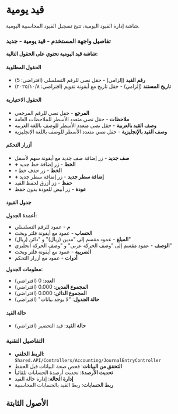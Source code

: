 # قيد يومية
شاشة إدارة القيود اليومية، تتيح تسجيل القيود المحاسبية اليومية.

### تفاصيل واجهة المستخدم - قيد يومية - جديد
**شاشة قيد اليومية تحتوي على الحقول التالية:**

#### الحقول المطلوبة
- **رقم القيد** (إلزامي) - حقل نصي للرقم التسلسلي (افتراضي: 5)
- **تاريخ المستند** (إلزامي) - حقل تاريخ مع أيقونة تقويم (افتراضي: ٢٠٢٥/١٠/٨)

#### الحقول الاختيارية
- **المرجع** - حقل نصي للرقم المرجعي
- **ملاحظات** - حقل نصي متعدد الأسطر للملاحظات العامة
- **وصف القيد بالعربية** - حقل نصي متعدد الأسطر للوصف باللغة العربية
- **وصف القيد بالإنجليزية** - حقل نصي متعدد الأسطر للوصف باللغة الإنجليزية

#### أزرار التحكم
- **صف جديد** - زر إضافة صف جديد مع أيقونة سهم لأسفل
- **+ الخط** - زر إضافة خط جديد
- **- الخط** - زر حذف خط
- **+ إضافة سطر جديد** - زر إضافة سطر جديد
- **حفظ** - زر أزرق لحفظ القيد
- **عودة** - زر أبيض للعودة بدون حفظ

#### جدول القيود
**أعمدة الجدول:**
- **م** - عمود للرقم التسلسلي
- **الحساب** - عمود مع أيقونة فلتر وبحث
- **المبلغ** - عمود مقسم إلى "مدين (ريال)" و "دائن (ريال)"
- **الوصف** - عمود مقسم إلى "وصف الحركة عربي" و "وصف الحركة انجليزي"
- **الضريبة** - عمود مع أيقونة فلتر وبحث
- **أدوات** - عمود مع أزرار التحكم

**معلومات الجدول:**
- **العدد**: 0 (افتراضي)
- **المجموع المدين**: 0.000 (افتراضي)
- **المجموع الدائن**: 0.000 (افتراضي)
- **حالة الجدول**: "لا يوجد بيانات" (افتراضي)

#### حالة القيد
- **حالة القيد**: قيد التحضير (افتراضي)

### التفاصيل التقنية
- **الربط الخلفي**: `Shared.API/Controllers/Accounting/JournalEntryController`
- **التحقق من البيانات**: فحص صحة البيانات قبل الحفظ
- **تحديث الأرصدة**: تحديث أرصدة الحسابات تلقائياً
- **إدارة الحالة**: إدارة حالة القيد
- **ربط الحسابات**: ربط القيد بالحسابات المحاسبية

## الأصول الثابتة
